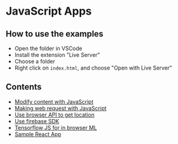 # JavaScript Apps

## How to use the examples

- Open the folder in VSCode
- Install the extension "Live Server"
- Choose a folder
- Right click on `index.html`, and choose "Open with Live Server"

## Contents

- [Modify content with JavaScript](./simple/)
- [Making web request with JavaScript](./simple-web-request/)
- [Use browser API to get location](./simple-gps/)
- [Use firebase SDK](./simple-firebase/)
- [Tensorflow JS for in browser ML](./tfjs-object-detection/)
- [Sample React App](./simple-react/)
